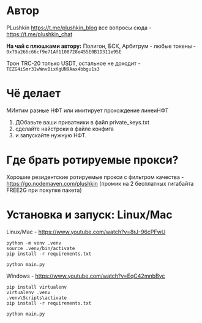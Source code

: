 # Автор
PLushkin https://t.me/plushkin_blog    все вопросы сюда -    https://t.me/plushkin_chat 

**На чай с плюшками автору:**
Полигон, БСК, Арбитрум - любые токены - `0x79a266c66cf9e71Af1108728e455E0B1D311e95E`

Трон TRC-20 только USDT, остальное не доходит - `TEZG4iSmr31wWnvBixKgUN9Aax4bbgu1s3`

# Чё делает
МИнтим разные НФТ  или имитирует  прохождение линеиНФТ

1. ДОбавьте ваши приватники в файл private_keys.txt
2. сделайте найстроки в файле конфига
3. и запускайте нужную НФТ.   

# Где брать ротируемые прокси?
Хорошие резидентские ротируемые прокси с фильтром качества - https://go.nodemaven.com/plushkin (промик на 2 бесплатных гигабайта FREE2G при покупке пакета)

# Установка и запуск: Linux/Mac

Linux/Mac - https://www.youtube.com/watch?v=8rJ-96cPFwU
```
python -m venv .venv
source .venv/bin/activate
pip install -r requirements.txt

python main.py
```
Windows - https://www.youtube.com/watch?v=EqC42mnbByc
```
pip install virtualenv
virtualenv .venv
.venv\Scripts\activate
pip install -r requirements.txt

python main.py
```


